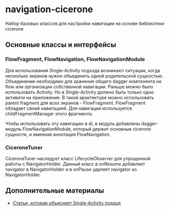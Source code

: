 # navigation-cicerone

Набор базовых классов для настройки навигации на основе библиотеки cicerone

## Основные классы и интерфейсы

### FlowFragment, FlowNavigation, FlowNavigationModule

Для использования Single-Activity подхода возникают ситуации, когда несколько экранов нужно объединить одной родительской сущностью.
Объединение необходимо для хранения общего dagger компонента на flow или организации собственной навигации.
Раньше можно было использовать Activity. Но в Single-Activity должно быть только одно активити на приложение. В такой архитектуре можно использовать
parent fragment для всех экранов - FlowFragment. FlowFragment обладает своей навигацией. Для навигации используется childFragmentManager этого фрагмента.

Чтобы использовать эту навигацию в di, в модуль добавлены dagger-модуль FlowNavigationModule, который держит основные cicerone сущности, и именная
аннотация FlowNavigation.

### CiceroneTuner

CiceroneTuner наследует класс LifecycleObserver для упрощенной работы с NavigatorHolder. Данный класс в onResume добавляет navigator в NavigatorHolder
и в onPause удаляет navigator из NavigatorHolder.

## Дополнительные материалы

- [Статья, которая объясняет Single-Activity подход](https://habr.com/ru/company/redmadrobot/blog/426617/)
